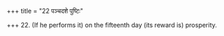 +++
title = "22 पञ्चदशे पुष्टिः"

+++
22. (If he performs it) on the fifteenth day (its reward is) prosperity.
